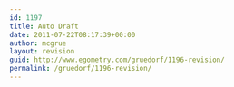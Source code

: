 ```yaml
---
id: 1197
title: Auto Draft
date: 2011-07-22T08:17:39+00:00
author: mcgrue
layout: revision
guid: http://www.egometry.com/gruedorf/1196-revision/
permalink: /gruedorf/1196-revision/
---
```

